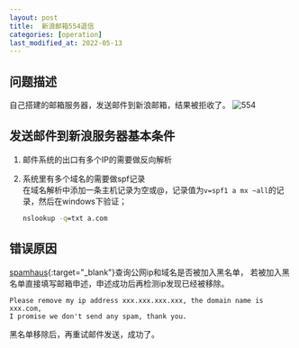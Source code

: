 ```yaml
---
layout: post
title:  新浪邮箱554退信
categories: [operation]
last_modified_at: 2022-05-13
---
```


## 问题描述
自己搭建的邮箱服务器，发送邮件到新浪邮箱，结果被拒收了。
![554](https://cdn.jsdelivr.net/gh/PasseRR/passerr.github.io/assets/2022/05-13/554.png)

## 发送邮件到新浪服务器基本条件
1. 邮件系统的出口有多个IP的需要做反向解析
2. 系统里有多个域名的需要做spf记录  
   在域名解析中添加一条主机记录为空或@，记录值为`v=spf1 a mx ~all`的记录，然后在windows下验证；

    ```bat
    nslookup -q=txt a.com
    ```

## 错误原因
[spamhaus](https://check.spamhaus.org/){:target="_blank"}查询公网ip和域名是否被加入黑名单，
若被加入黑名单直接填写邮箱申述，申述成功后再检测ip发现已经被移除。

```text
Please remove my ip address xxx.xxx.xxx.xxx, the domain name is xxx.com, 
I promise we don't send any spam, thank you. 
```

黑名单移除后，再重试邮件发送，成功了。